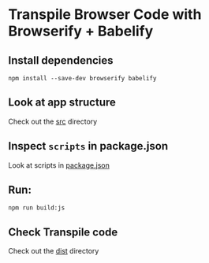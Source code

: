 # Transpile Browser Code with Browserify + Babelify


##	Install dependencies

	npm install --save-dev browserify babelify


##	Look at app structure

Check out the [src](./src) directory


## Inspect `scripts` in package.json

Look at scripts in [package.json](./package.json)


## Run:

	npm run build:js

##	Check Transpile code

Check out the [dist](./dist) directory
